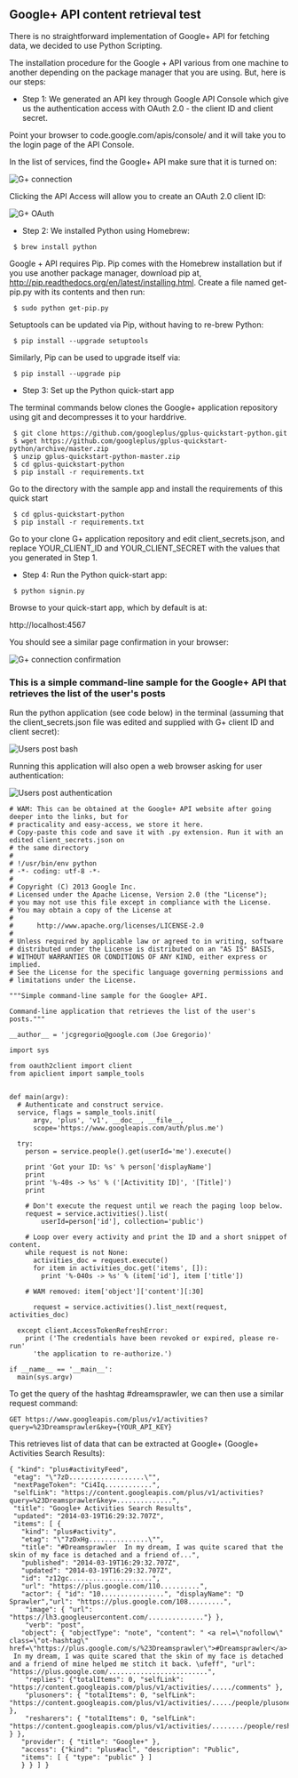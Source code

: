 ## Google+ API content retrieval test

There is no straightforward implementation of Google+ API for fetching data, we decided to use Python Scripting. 

The installation procedure for the Google + API various from one machine to another depending on the package manager that you are using. But, here is our steps:


* Step 1: We generated an API key through Google API Console which give us the authentication access with OAuth 2.0 - the client ID and client secret. 

Point your browser to code.google.com/apis/console/ and it will take you to the login page of the API Console. 

In the list of services, find the Google+ API make sure that it is turned on:


![G+ connection](../project_images/Gplus_API_on.png?raw=true "G+ connection")

Clicking the API Access will allow you to create an OAuth 2.0 client ID:

![G+ OAuth](../project_images/Gplus_API_OAuth.png?raw=true "G+ OAuth")


* Step 2: We installed Python using Homebrew:

```
 $ brew install python
```
 Google + API requires Pip. Pip comes with the Homebrew installation but if you use another package manager, download pip at, http://pip.readthedocs.org/en/latest/installing.html. Create a file named get-pip.py with its contents and then run:

```
 $ sudo python get-pip.py
```
 
Setuptools can be updated via Pip, without having to re-brew Python:

```
 $ pip install --upgrade setuptools
```
Similarly, Pip can be used to upgrade itself via:

```
 $ pip install --upgrade pip
```

 
* Step 3: Set up the Python quick-start app

 The terminal commands below clones the Google+ application repository using git and decompresses it to your harddrive.
```
 $ git clone https://github.com/googleplus/gplus-quickstart-python.git
 $ wget https://github.com/googleplus/gplus-quickstart-python/archive/master.zip
 $ unzip gplus-quickstart-python-master.zip
 $ cd gplus-quickstart-python
 $ pip install -r requirements.txt
```
 Go to the directory with the sample app and install the requirements of this quick start
```
 $ cd gplus-quickstart-python
 $ pip install -r requirements.txt
```

 Go to your clone G+ application repository and edit client_secrets.json, and replace YOUR_CLIENT_ID and YOUR_CLIENT_SECRET with the values that you generated in Step 1.

* Step 4: Run the Python quick-start app:

```
 $ python signin.py
```

 Browse to your quick-start app, which by default is at:

 http://localhost:4567

 You should see a similar page confirmation in your browser:



![G+ connection confirmation](../project_images/Gplus_connected.png?raw=true "G+ connection confirmation")


### This is a simple command-line sample for the Google+ API that retrieves the list of the user's posts

Run the python application (see code below) in the terminal (assuming that the client_secrets.json file was edited and supplied with G+ client ID and client secret):

![Users post bash](../project_images/Users_post_bash.png?raw=true "Users post bash")

Running this application will also open a web browser asking for user authentication:

![Users post authentication](../project_images/Users_post_authentication.png?raw=true "Users post authentication")

```
# WAM: This can be obtained at the Google+ API website after going deeper into the links, but for 
# practicality and easy-access, we store it here. 
# Copy-paste this code and save it with .py extension. Run it with an edited client_secrets.json on 
# the same directory
#
# !/usr/bin/env python
# -*- coding: utf-8 -*-
#
# Copyright (C) 2013 Google Inc.
# Licensed under the Apache License, Version 2.0 (the "License");
# you may not use this file except in compliance with the License.
# You may obtain a copy of the License at
#
#      http://www.apache.org/licenses/LICENSE-2.0
#
# Unless required by applicable law or agreed to in writing, software
# distributed under the License is distributed on an "AS IS" BASIS,
# WITHOUT WARRANTIES OR CONDITIONS OF ANY KIND, either express or implied.
# See the License for the specific language governing permissions and
# limitations under the License.

"""Simple command-line sample for the Google+ API.

Command-line application that retrieves the list of the user's posts."""

__author__ = 'jcgregorio@google.com (Joe Gregorio)'

import sys

from oauth2client import client
from apiclient import sample_tools


def main(argv):
  # Authenticate and construct service.
  service, flags = sample_tools.init(
      argv, 'plus', 'v1', __doc__, __file__,
      scope='https://www.googleapis.com/auth/plus.me')

  try:
    person = service.people().get(userId='me').execute()

    print 'Got your ID: %s' % person['displayName']
    print
    print '%-40s -> %s' % ('[Activitity ID]', '[Title]')
    print

    # Don't execute the request until we reach the paging loop below.
    request = service.activities().list(
        userId=person['id'], collection='public')

    # Loop over every activity and print the ID and a short snippet of content.
    while request is not None:
      activities_doc = request.execute()
      for item in activities_doc.get('items', []):
        print '%-040s -> %s' % (item['id'], item ['title'])

    # WAM removed: item['object']['content'][:30]

      request = service.activities().list_next(request, activities_doc)

  except client.AccessTokenRefreshError:
    print ('The credentials have been revoked or expired, please re-run'
      'the application to re-authorize.')

if __name__ == '__main__':
  main(sys.argv)
```
To get the query of the hashtag #dreamsprawler, we can then use a similar request command:

```
GET https://www.googleapis.com/plus/v1/activities?query=%23Dreamsprawler&key={YOUR_API_KEY}
```

This retrieves list of data that can be extracted at Google+ (Google+ Activities Search Results):

```
{ "kind": "plus#activityFeed",
 "etag": "\"7zD...................\"",
 "nextPageToken": "Ci4Iq............",
 "selfLink": "https://content.googleapis.com/plus/v1/activities?query=%23Dreamsprawler&key=..............",
 "title": "Google+ Activities Search Results",
 "updated": "2014-03-19T16:29:32.707Z",
 "items": [ {
   "kind": "plus#activity",
   "etag": "\"7zDxHg...............\"",
   "title": "#Dreamsprawler  In my dream, I was quite scared that the skin of my face is detached and a friend of...",
   "published": "2014-03-19T16:29:32.707Z",
   "updated": "2014-03-19T16:29:32.707Z",
   "id": "z12gc.....................",
   "url": "https://plus.google.com/110..........",
   "actor": { "id": "10................", "displayName": "D Sprawler","url": "https://plus.google.com/108.........",
    "image": { "url": "https://lh3.googleusercontent.com/.............."} },
    "verb": "post",
   "object": { "objectType": "note", "content": " <a rel=\"nofollow\" class=\"ot-hashtag\" href=\"https://plus.google.com/s/%23Dreamsprawler\">#Dreamsprawler</a>  In my dream, I was quite scared that the skin of my face is detached and a friend of mine helped me stitch it back. \ufeff", "url": "https://plus.google.com/.........................",
    "replies": {"totalItems": 0, "selfLink": "https://content.googleapis.com/plus/v1/activities/...../comments" },
    "plusoners": { "totalItems": 0, "selfLink": "https://content.googleapis.com/plus/v1/activities/...../people/plusoners" },
    "resharers": { "totalItems": 0, "selfLink": "https://content.googleapis.com/plus/v1/activities/......../people/resharers" } },
   "provider": { "title": "Google+" }, 
   "access": {"kind": "plus#acl", "description": "Public", 
   "items": [ { "type": "public" } ] 
   } } ] }
```


